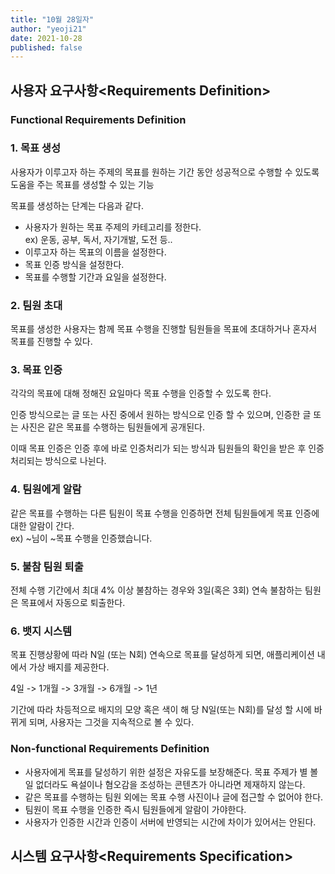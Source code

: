 ```yaml
---
title: "10월 28일자"
author: "yeoji21"
date: 2021-10-28
published: false
---
```


## **사용자 요구사항\<Requirements Definition\>**

### **Functional Requirements Definition**

### 1. 목표 생성

사용자가 이루고자 하는 주제의 목표를 원하는 기간 동안 성공적으로 수행할 수 있도록 도움을 주는 목표를 생성할 수 있는 기능

목표를 생성하는 단계는 다음과 같다.
- 사용자가 원하는 목표 주제의 카테고리를 정한다.  
    ex) 운동, 공부, 독서, 자기개발, 도전 등..
- 이루고자 하는 목표의 이름을 설정한다.  
- 목표 인증 방식을 설정한다.
- 목표를 수행할 기간과 요일을 설정한다.

### 2. 팀원 초대
목표를 생성한 사용자는 함께 목표 수행을 진행할 팀원들을 목표에 초대하거나 혼자서 목표를 진행할 수 있다.

### 3. 목표 인증

각각의 목표에 대해 정해진 요일마다 목표 수행을 인증할 수 있도록 한다. 

인증 방식으로는 글 또는 사진 중에서 원하는 방식으로 인증 할 수 있으며, 인증한 글 또는 사진은 같은 목표를 수행하는 팀원들에게 공개된다.

이때 목표 인증은 인증 후에 바로 인증처리가 되는 방식과 팀원들의 확인을 받은
후 인증 처리되는 방식으로 나뉜다.

### 4. 팀원에게 알람
같은 목표를 수행하는 다른 팀원이 목표 수행을 인증하면 전체 팀원들에게 목표 인증에 대한 알람이 간다.   
ex) ~님이 ~목표 수행을 인증했습니다. 

### 5. 불참 팀원 퇴출
전체 수행 기간에서 최대 4% 이상 불참하는 경우와 3일(혹은 3회) 연속 불참하는 팀원은 목표에서 자동으로 퇴출한다.

### 6. 뱃지 시스템
목표 진행상황에 따라 N일 (또는 N회) 연속으로 목표를 달성하게 되면, 애플리케이션 내에서 가상 배지를 제공한다.

4일 -> 1개월 -> 3개월 -> 6개월 -> 1년

기간에 따라 차등적으로 배지의 모양 혹은 색이 해 당 N일(또는 N회)를 달성 할 시에 바뀌게 되며, 사용자는 그것을 지속적으로 볼 수 있다.


### **Non-functional Requirements Definition**
- 사용자에게 목표를 달성하기 위한 설정은 자유도를 보장해준다. 목표 주제가 별 볼일 없더라도 욕설이나 혐오감을 조성하는 콘텐츠가 아니라면 제재하지 않는다.
- 같은 목표를 수행하는 팀원 외에는 목표 수행 사진이나 글에 접근할 수 없어야 한다.
- 팀원이 목표 수행을 인증한 즉시 팀원들에게 알람이 가야한다.
- 사용자가 인증한 시간과 인증이 서버에 반영되는 시간에 차이가 있어서는 안된다.

## **시스템 요구사항\<Requirements Specification\>**